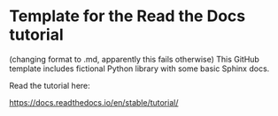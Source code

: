 Template for the Read the Docs tutorial
=======================================
(changing format to .md, apparently this fails otherwise)
This GitHub template includes fictional Python library
with some basic Sphinx docs.

Read the tutorial here:

https://docs.readthedocs.io/en/stable/tutorial/
